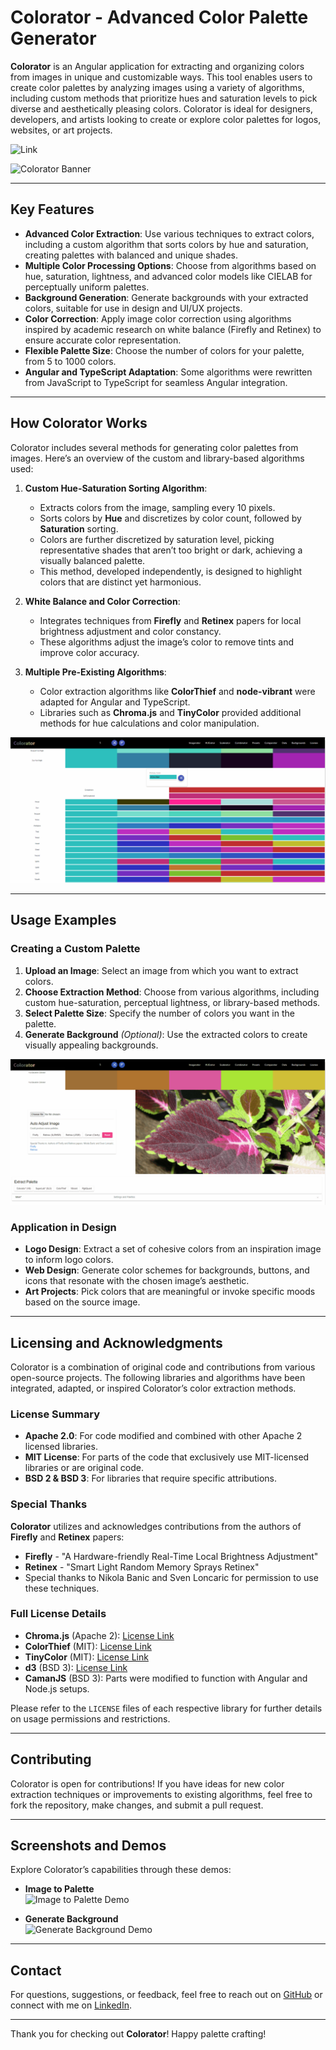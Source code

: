 # Colorator - Advanced Color Palette Generator

**Colorator** is an Angular application for extracting and organizing colors from images in unique and customizable ways. This tool enables users to create color palettes by analyzing images using a variety of algorithms, including custom methods that prioritize hues and saturation levels to pick diverse and aesthetically pleasing colors. Colorator is ideal for designers, developers, and artists looking to create or explore color palettes for logos, websites, or art projects.

![Link](https://background-generator-abd1d.web.app/image-extractor)

![Colorator Banner](readme-resources/colorator-image-to-palette.gif)

---

## Key Features

- **Advanced Color Extraction**: Use various techniques to extract colors, including a custom algorithm that sorts colors by hue and saturation, creating palettes with balanced and unique shades.
- **Multiple Color Processing Options**: Choose from algorithms based on hue, saturation, lightness, and advanced color models like CIELAB for perceptually uniform palettes.
- **Background Generation**: Generate backgrounds with your extracted colors, suitable for use in design and UI/UX projects.
- **Color Correction**: Apply image color correction using algorithms inspired by academic research on white balance (Firefly and Retinex) to ensure accurate color representation.
- **Flexible Palette Size**: Choose the number of colors for your palette, from 5 to 1000 colors.
- **Angular and TypeScript Adaptation**: Some algorithms were rewritten from JavaScript to TypeScript for seamless Angular integration.

---

## How Colorator Works

Colorator includes several methods for generating color palettes from images. Here’s an overview of the custom and library-based algorithms used:

1. **Custom Hue-Saturation Sorting Algorithm**:

   - Extracts colors from the image, sampling every 10 pixels.
   - Sorts colors by **Hue** and discretizes by color count, followed by **Saturation** sorting.
   - Colors are further discretized by saturation level, picking representative shades that aren’t too bright or dark, achieving a visually balanced palette.
   - This method, developed independently, is designed to highlight colors that are distinct yet harmonious.

2. **White Balance and Color Correction**:

   - Integrates techniques from **Firefly** and **Retinex** papers for local brightness adjustment and color constancy.
   - These algorithms adjust the image’s color to remove tints and improve color accuracy.

3. **Multiple Pre-Existing Algorithms**:
   - Color extraction algorithms like **ColorThief** and **node-vibrant** were adapted for Angular and TypeScript.
   - Libraries such as **Chroma.js** and **TinyColor** provided additional methods for hue calculations and color manipulation.

![Color Extraction Example](readme-resources/colorator-scale-to-palette.gif)

---

## Usage Examples

### Creating a Custom Palette

1. **Upload an Image**: Select an image from which you want to extract colors.
2. **Choose Extraction Method**: Choose from various algorithms, including custom hue-saturation, perceptual lightness, or library-based methods.
3. **Select Palette Size**: Specify the number of colors you want in the palette.
4. **Generate Background** _(Optional)_: Use the extracted colors to create visually appealing backgrounds.

![Custom Palette Creation](readme-resources/colorator-compare-color-order.gif)

### Application in Design

- **Logo Design**: Extract a set of cohesive colors from an inspiration image to inform logo colors.
- **Web Design**: Generate color schemes for backgrounds, buttons, and icons that resonate with the chosen image’s aesthetic.
- **Art Projects**: Pick colors that are meaningful or invoke specific moods based on the source image.

---

## Licensing and Acknowledgments

Colorator is a combination of original code and contributions from various open-source projects. The following libraries and algorithms have been integrated, adapted, or inspired Colorator’s color extraction methods.

### License Summary

- **Apache 2.0**: For code modified and combined with other Apache 2 licensed libraries.
- **MIT License**: For parts of the code that exclusively use MIT-licensed libraries or are original code.
- **BSD 2 & BSD 3**: For libraries that require specific attributions.

### Special Thanks

**Colorator** utilizes and acknowledges contributions from the authors of **Firefly** and **Retinex** papers:

- **Firefly** - "A Hardware-friendly Real-Time Local Brightness Adjustment"
- **Retinex** - "Smart Light Random Memory Sprays Retinex"
- Special thanks to Nikola Banic and Sven Loncaric for permission to use these techniques.

### Full License Details

- **Chroma.js** (Apache 2): [License Link](https://github.com/gka/chroma.js/blob/master/LICENSE)
- **ColorThief** (MIT): [License Link](https://github.com/lokesh/color-thief/blob/master/LICENSE)
- **TinyColor** (MIT): [License Link](https://github.com/bgrins/TinyColor/blob/master/LICENSE)
- **d3** (BSD 3): [License Link](https://github.com/d3/d3/blob/master/LICENSE)
- **CamanJS** (BSD 3): Parts were modified to function with Angular and Node.js setups.

Please refer to the `LICENSE` files of each respective library for further details on usage permissions and restrictions.

---

## Contributing

Colorator is open for contributions! If you have ideas for new color extraction techniques or improvements to existing algorithms, feel free to fork the repository, make changes, and submit a pull request.

---

## Screenshots and Demos

Explore Colorator’s capabilities through these demos:

- **Image to Palette**  
  ![Image to Palette Demo](readme-resources/colorator-image-to-palette.gif)

- **Generate Background**  
  ![Generate Background Demo](readme-resources/colorator-generate-background.gif)

---

## Contact

For questions, suggestions, or feedback, feel free to reach out on [GitHub](https://github.com/k-gintaras) or connect with me on [LinkedIn](#).

---

Thank you for checking out **Colorator**! Happy palette crafting!
